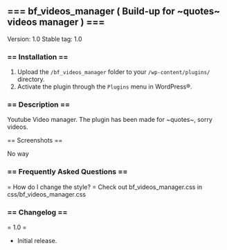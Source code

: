 ## === bf_videos_manager ( Build-up for ~quotes~ videos manager ) ===

Version: 1.0
Stable tag: 1.0

### == Installation ==

1. Upload the `/bf_videos_manager` folder to your `/wp-content/plugins/` directory.
2. Activate the plugin through the `Plugins` menu in WordPress®.



### == Description ==

Youtube Video manager.
The plugin has been made for ~quotes~, sorry videos.

== Screenshots ==

No way

### == Frequently Asked Questions ==

= How do I change the style? =
Check out bf_videos_manager.css in css/bf_videos_manager.css


### == Changelog ==

= 1.0 =
* Initial release.